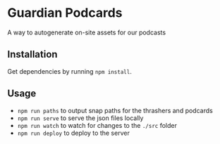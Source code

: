 Guardian Podcards
========================

A way to autogenerate on-site assets for our podcasts

## Installation

Get dependencies by running `npm install`.

## Usage

* `npm run paths` to output snap paths for the thrashers and podcards
* `npm run serve` to serve the json files locally
* `npm run watch` to watch for changes to the `./src` folder
* `npm run deploy` to deploy to the server
